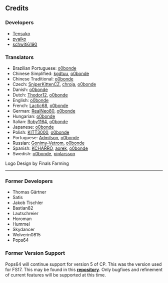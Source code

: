 ## Credits
### Developers
* [Tensuko](https://github.com/Tensuko)
* [pvaiko](https://github.com/pvaiko)
* [schwiti6190](https://github.com/schwiti6190)

### Translators
* Brazilian Portuguese: [o0bonde](https://github.com/o0bonde)
* Chinese Simplified: [kgdtuu](https://github.com/kgdtuu), [o0bonde](https://github.com/o0bonde)
* Chinese Traditional: [o0bonde](https://github.com/o0bonde)
* Czech: [SniperKittenCZ](https://github.com/SniperKittenCZ), [chroja](https://github.com/chroja), [o0bonde](https://github.com/o0bonde)
* Danish: [o0bonde](https://github.com/o0bonde)
* Dutch: [Thodor12](https://github.com/Thodor12), [o0bonde](https://github.com/o0bonde)
* English: [o0bonde](https://github.com/o0bonde)
* French: [Lactic68](https://github.com/Lactic68), [o0bonde](https://github.com/o0bonde)
* German: [RealNeo80](https://github.com/RealNeo80), [o0bonde](https://github.com/o0bonde)
* Hungarian: [o0bonde](https://github.com/o0bonde)
* Italian: [Roby1164](https://github.com/Roby1164), [o0bonde](https://github.com/o0bonde)
* Japanese: [o0bonde](https://github.com/o0bonde)
* Polish: [KITT3000](https://github.com/KITT3000), [o0bonde](https://github.com/o0bonde)
* Portuguese: [Admilson](https://github.com/Admilson), [o0bonde](https://github.com/o0bonde)
* Russian: [Gonimy-Vetrom](https://github.com/Gonimy-Vetrom), [o0bonde](https://github.com/o0bonde)
* Spanish: [KCHARRO](https://github.com/KCHARRO), [aorek](https://github.com/aorek), [o0bonde](https://github.com/o0bonde)
* Swedish: [o0bonde](https://github.com/o0bonde), [piplarsson](https://github.com/piplarsson)

Logo Design by Finals Farming

___

### Former Developers
* Thomas Gärtner
* Satis
* Jakob Tischler
* Bastian82
* Lautschreier
* Horoman
* Hummel
* Skydancer
* Wolverin0815
* Pops64

### Former Version Support
Pops64 will continue support for version 5 of CP. This was the version used for FS17. This may be found in this **[repository](https://github.com/pops64/courseplay)**. Only bugfixes and refinement of current features will be supported at this time.
